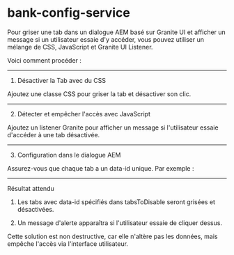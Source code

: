 ﻿# bank-config-service

Pour griser une tab dans un dialogue AEM basé sur Granite UI et afficher un message si un utilisateur essaie d'y accéder, vous pouvez utiliser un mélange de CSS, JavaScript et Granite UI Listener.

Voici comment procéder :


---

1. Désactiver la Tab avec du CSS

Ajoutez une classe CSS pour griser la tab et désactiver son clic.

<style>
    .disabled-tab {
        pointer-events: none; /* Désactive les clics */
        opacity: 0.5; /* Grise la tab */
    }
</style>


---

2. Détecter et empêcher l'accès avec JavaScript

Ajoutez un listener Granite pour afficher un message si l'utilisateur essaie d'accéder à une tab désactivée.

<script>
    $(document).ready(function () {
        // Identifier les tabs à désactiver
        const tabsToDisable = ["tabId1", "tabId2"]; // Remplacez avec les IDs de vos tabs

        // Griser les tabs désactivées
        tabsToDisable.forEach(tabId => {
            $(`[data-id="${tabId}"]`).addClass("disabled-tab");
        });

        // Empêcher l'accès et afficher un message
        $(".coral-Tab").on("click", function (e) {
            const tabId = $(this).data("id");
            if (tabsToDisable.includes(tabId)) {
                e.preventDefault();
                Coral.commons.ready(this, () => {
                    Coral.Dialog.alert({
                        title: "Accès restreint",
                        content: "Cette section est désactivée et ne peut pas être modifiée.",
                        variant: "warning"
                    });
                });
            }
        });
    });
</script>


---

3. Configuration dans le dialogue AEM

Assurez-vous que chaque tab a un data-id unique. Par exemple :

<tabs
    jcr:primaryType="nt:unstructured"
    sling:resourceType="granite/ui/components/coral/foundation/tabs">
    <items jcr:primaryType="nt:unstructured">
        <tab1
            jcr:primaryType="nt:unstructured"
            sling:resourceType="granite/ui/components/coral/foundation/container"
            jcr:title="Tab 1"
            data-id="tabId1">
            <!-- Contenu de la tab -->
        </tab1>
        <tab2
            jcr:primaryType="nt:unstructured"
            sling:resourceType="granite/ui/components/coral/foundation/container"
            jcr:title="Tab 2"
            data-id="tabId2">
            <!-- Contenu de la tab -->
        </tab2>
    </items>
</tabs>


---

Résultat attendu

1. Les tabs avec data-id spécifiés dans tabsToDisable seront grisées et désactivées.


2. Un message d'alerte apparaîtra si l'utilisateur essaie de cliquer dessus.



Cette solution est non destructive, car elle n'altère pas les données, mais empêche l'accès via l'interface utilisateur.

